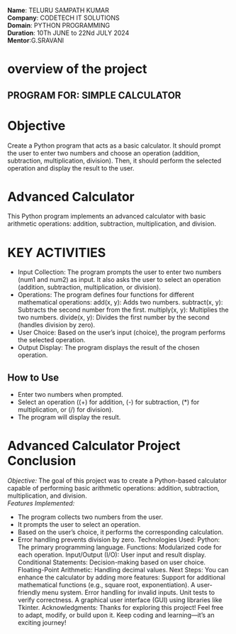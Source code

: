 **Name**: TELURU SAMPATH KUMAR<br>
**Company**: CODETECH IT SOLUTIONS<br>
**Domain**: PYTHON PROGRAMMING<br>
**Duration**: 10Th JUNE to 22Nd JULY 2024<br>
**Mentor**:G.SRAVANI<br>

# overview of the project #

## PROGRAM FOR: SIMPLE CALCULATOR ##

# Objective #

Create a Python program that acts as a basic calculator. It should prompt the user to enter two numbers and choose an operation (addition, subtraction, multiplication, division). Then, it should perform the selected operation and display the result to the user.

# Advanced Calculator

This Python program implements an advanced calculator with basic arithmetic operations: addition, subtraction, multiplication, and division.

# KEY ACTIVITIES #

- Input Collection:
The program prompts the user to enter two numbers (num1 and num2) as input.
It also asks the user to select an operation (addition, subtraction, multiplication, or division).<br>
- Operations:
The program defines four functions for different mathematical operations:
add(x, y): Adds two numbers.
subtract(x, y): Subtracts the second number from the first.
multiply(x, y): Multiplies the two numbers.
divide(x, y): Divides the first number by the second (handles division by zero).<br>
- User Choice:
Based on the user’s input (choice), the program performs the selected operation.<br>
- Output Display:
The program displays the result of the chosen operation.

## How to Use

-  Enter two numbers when prompted.
-  Select an operation ((+) for addition, (-) for subtraction, (*) for multiplication, or (/) for division).
-  The program will display the result.

# Advanced Calculator Project Conclusion
*Objective:* The goal of this project was to create a Python-based calculator capable of performing basic arithmetic operations: addition, subtraction, multiplication, and division.<br>
*Features Implemented:*
* The program collects two numbers from the user.
* It prompts the user to select an operation.
* Based on the user’s choice, it performs the corresponding calculation.
* Error handling prevents division by zero.
Technologies Used:
Python: The primary programming language.
Functions: Modularized code for each operation.
Input/Output (I/O): User input and result display.
Conditional Statements: Decision-making based on user choice.
Floating-Point Arithmetic: Handling decimal values.
Next Steps:
You can enhance the calculator by adding more features:
Support for additional mathematical functions (e.g., square root, exponentiation).
A user-friendly menu system.
Error handling for invalid inputs.
Unit tests to verify correctness.
A graphical user interface (GUI) using libraries like Tkinter.
Acknowledgments:
Thanks for exploring this project! Feel free to adapt, modify, or build upon it.
Keep coding and learning—it’s an exciting journey!
